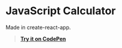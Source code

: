 # JavaScript Calculator
Made in create-react-app.
>**<a href='https://codepen.io/Maru21/full/oNpeRpw' target='_blank'>Try it on CodePen</a>**

